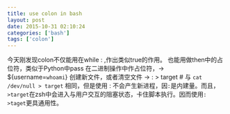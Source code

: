 ```yaml
---
title: use colon in bash
layout: post
date: 2015-10-31 02:10:24
categories: ['bash']
tags: ['colon']
---
```


今天刚发现colon不仅能用在while : ,作出类似true的作用。
也能用做then中的占位符，类似于Python中pass
在二进制操作中作占位符，-> ${username=`whoami`}
创建新文件，或者清空文件 -> : > target  # 与 `cat /dev/null > target` 相同，但是使用 : 不会产生新进程，因`:`是内建量。而且，`>target`在zsh中会进入与用户交互的阻塞状态，卡住脚本执行。因而使用`: >taget`更具通用性。



